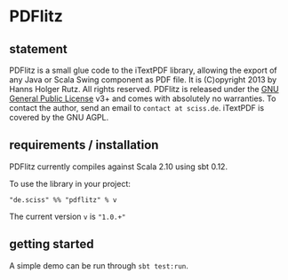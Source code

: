 # PDFlitz

## statement

PDFlitz is a small glue code to the iTextPDF library, allowing the export of any Java or Scala Swing component as PDF file. It is (C)opyright 2013 by Hanns Holger Rutz. All rights reserved. PDFlitz is released under the [GNU General Public License](https://raw.github.com/Sciss/ScalaAudioFile/master/LICENSE) v3+ and comes with absolutely no warranties. To contact the author, send an email to `contact at sciss.de`. iTextPDF is covered by the GNU AGPL.

## requirements / installation

PDFlitz currently compiles against Scala 2.10 using sbt 0.12.

To use the library in your project:

    "de.sciss" %% "pdflitz" % v

The current version `v` is `"1.0.+"`

## getting started

A simple demo can be run through `sbt test:run`.
